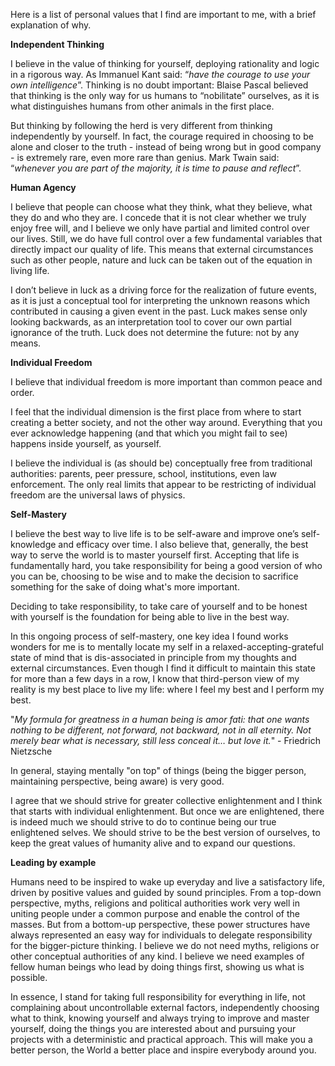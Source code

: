 Here is a list of personal values that I find are important to me, with a brief explanation of why.

**Independent Thinking**

I believe in the value of thinking for yourself, deploying rationality and logic in a rigorous way.
As Immanuel Kant said: “*have the courage to use your own intelligence*”.
Thinking is no doubt important: Blaise Pascal believed that thinking is the only way for us humans to “nobilitate” ourselves, as it is what distinguishes humans from other animals in the first place.

But thinking by following the herd is very different from thinking independently by yourself.
In fact, the courage required in choosing to be alone and closer to the truth - instead of being wrong but in good company - is extremely rare, even more rare than genius.
Mark Twain said: “*whenever you are part of the majority, it is time to pause and reflect*”.

**Human Agency**

I believe that people can choose what they think, what they believe, what they do and who they are.
I concede that it is not clear whether we truly enjoy free will, and I believe we only have partial and limited control over our lives.
Still, we do have full control over a few fundamental variables that directly impact our quality of life.
This means that external circumstances such as other people, nature and luck can be taken out of the equation in living life.

I don’t believe in luck as a driving force for the realization of future events, as it is just a conceptual tool for interpreting the unknown reasons which contributed in causing a given event in the past.
Luck makes sense only looking backwards, as an interpretation tool to cover our own partial ignorance of the truth.
Luck does not determine the future: not by any means.


**Individual Freedom**

I believe that individual freedom is more important than common peace and order.

I feel that the individual dimension is the first place from where to start creating a better society, and not the other way around.
Everything that you ever acknowledge happening (and that which you might fail to see) happens inside yourself, as yourself.

I believe the individual is (as should be) conceptually free from traditional authorities: parents, peer pressure, school, institutions, even law enforcement.
The only real limits that appear to be restricting of individual freedom are the universal laws of physics.


**Self-Mastery**

I believe the best way to live life is to be self-aware and improve one’s self-knowledge and efficacy over time.
I also believe that, generally, the best way to serve the world is to master yourself first.
Accepting that life is fundamentally hard, you take responsibility for being a good version of who you can be, choosing to be wise and to make the decision to sacrifice something for the sake of doing what's more important.

Deciding to take responsibility, to take care of yourself and to be honest with yourself is the foundation for being able to live in the best way.

In this ongoing process of self-mastery, one key idea I found works wonders for me is to mentally locate my self in a relaxed-accepting-grateful state of mind that is dis-associated in principle from my thoughts and external circumstances.
Even though I find it difficult to maintain this state for more than a few days in a row, I know that third-person view of my reality is my best place to live my life: where I feel my best and I perform my best.

"*My formula for greatness in a human being is amor fati: that one wants nothing to be different, not forward, not backward, not in all eternity. Not merely bear what is necessary, still less conceal it… but love it.*" - Friedrich Nietzsche

In general, staying mentally "on top" of things (being the bigger person, maintaining perspective, being aware) is very good.

I agree that we should strive for greater collective enlightenment and I think that starts with individual enlightenment.
But once we are enlightened, there is indeed much we should strive to do to continue being our true enlightened selves.
We should strive to be the best version of ourselves, to keep the great values of humanity alive and to expand our questions.


**Leading by example**

Humans need to be inspired to wake up everyday and live a satisfactory life, driven by positive values and guided by sound principles.
From a top-down perspective, myths, religions and political authorities work very well in uniting people under a common purpose and enable the control of the masses.
But from a bottom-up perspective, these power structures have always represented an easy way for individuals to delegate responsibility for the bigger-picture thinking.
I believe we do not need myths, religions or other conceptual authorities of any kind.
I believe we need examples of fellow human beings who lead by doing things first, showing us what is possible.

In essence, I stand for taking full responsibility for everything in life, not complaining about uncontrollable external factors, independently choosing what to think, knowing yourself and always trying to improve and master yourself, doing the things you are interested about and pursuing your projects with a deterministic and practical approach.
This will make you a better person, the World a better place and inspire everybody around you.
